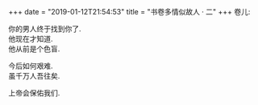 +++
date = "2019-01-12T21:54:53"
title = "书卷多情似故人 · 二"
+++
卷儿:  
  
你的男人终于找到你了.  
他现在才知道.  
他从前是个色盲.  
  
今后如何艰难.  
虽千万人吾往矣.  
  
上帝会保佑我们.  